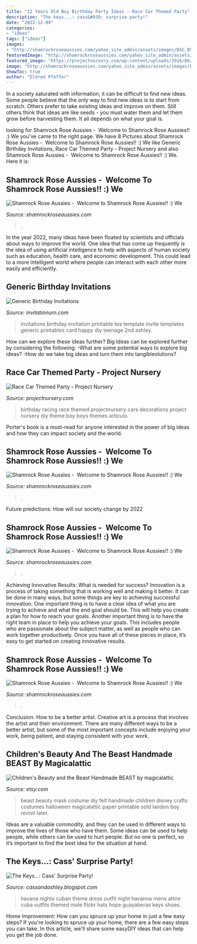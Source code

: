```yaml
---
title: "12 Years Old Boy Birthday Party Ideas - Race Car Themed Party"
description: "The keys...: cass&#039; surprise party!"
date: "2022-12-09"
categories:
- "ideas"
tags: ["ideas"]
images:
- "http://shamrockroseaussies.com/yahoo_site_admin/assets/images/DSC_0576.13110654_std.jpg"
featuredImage: "http://shamrockroseaussies.com/yahoo_site_admin/assets/images/DSC_0756.10500148_std.jpg"
featured_image: "https://projectnursery.com/wp-content/uploads/2016/06/20150906_023126-576x1024.jpg"
image: "http://shamrockroseaussies.com/yahoo_site_admin/assets/images/DSC_0576.13110654_std.jpg"
ShowToc: true
author: "Eldred Pfeffer"
---
```



In a society saturated with information, it can be difficult to find new ideas. Some people believe that the only way to find new ideas is to start from scratch. Others prefer to take existing ideas and improve on them. Still others think that ideas are like seeds - you must water them and let them grow before harvesting them. It all depends on what your goal is.

	

		
looking for Shamrock Rose Aussies - ﻿﻿﻿ Welcome to Shamrock Rose Aussies!! :) We you've came to the right page. We have 8 Pictures about Shamrock Rose Aussies - ﻿﻿﻿ Welcome to Shamrock Rose Aussies!! :) We like Generic Birthday Invitations, Race Car Themed Party - Project Nursery and also Shamrock Rose Aussies - ﻿﻿﻿ Welcome to Shamrock Rose Aussies!! :) We. Here it is:
		
    
## Shamrock Rose Aussies - ﻿﻿﻿ Welcome To Shamrock Rose Aussies!! :) We

<img loading=lazy src="http://shamrockroseaussies.com/yahoo_site_admin/assets/images/DSC_0289.7601929_std.JPG" onerror="this.onerror=null;this.src='https://tse4.mm.bing.net/th?id=OIP.Sr4DDFMHx1Ys-6NnKNcwfwHaFy&amp;pid=15.1';" alt="Shamrock Rose Aussies - ﻿﻿﻿ Welcome to Shamrock Rose Aussies!! :) We">

_Source: shamrockroseaussies.com_

>. 

	

In the year 2022, many ideas have been floated by scientists and officials about ways to improve the world. One idea that has come up frequently is the idea of using artificial intelligence to help with aspects of human society such as education, health care, and economic development. This could lead to a more intelligent world where people can interact with each other more easily and efficiently.

    
## Generic Birthday Invitations

<img loading=lazy src="http://www.invitationurn.com/wp-content/uploads/2016/08/generic_birthday_invitations_templates.jpg" onerror="this.onerror=null;this.src='https://tse4.mm.bing.net/th?id=OIP.18xw7XymONEwd1LwntMS2wHaKX&amp;pid=15.1';" alt="Generic Birthday Invitations">

_Source: invitationurn.com_

>invitations birthday invitation printable tea template invite templates generic printables card happy diy teenage 2nd ashley. 

	

How can we explore these ideas further?
Big Ideas can be explored further by considering the following: 
-What are some potential ways to explore big ideas? 
-How do we take big ideas and turn them into tangibleolutions?

    
## Race Car Themed Party - Project Nursery

<img loading=lazy src="https://projectnursery.com/wp-content/uploads/2016/06/20150906_023126-576x1024.jpg" onerror="this.onerror=null;this.src='https://tse4.mm.bing.net/th?id=OIP.KQNJmXGgKCTyPc3XPT8MHAHaNK&amp;pid=15.1';" alt="Race Car Themed Party - Project Nursery">

_Source: projectnursery.com_

>birthday racing race themed projectnursery cars decorations project nursery diy theme boy boys themes artículo. 

	

Porter's book is a must-read for anyone interested in the power of big ideas and how they can impact society and the world.

    
## Shamrock Rose Aussies - ﻿﻿﻿ Welcome To Shamrock Rose Aussies!! :) We

<img loading=lazy src="http://shamrockroseaussies.com/yahoo_site_admin/assets/images/DSC_0098.153161431_std.JPG" onerror="this.onerror=null;this.src='https://tse3.mm.bing.net/th?id=OIP.8NDN_9aUZ57s76g7zrFOdwHaE0&amp;pid=15.1';" alt="Shamrock Rose Aussies - ﻿﻿﻿ Welcome to Shamrock Rose Aussies!! :) We">

_Source: shamrockroseaussies.com_

>. 

	

Future predictions: How will our society change by 2022
 

    
## Shamrock Rose Aussies - ﻿﻿﻿ Welcome To Shamrock Rose Aussies!! :) We

<img loading=lazy src="http://shamrockroseaussies.com/yahoo_site_admin/assets/images/DSC_0756.10500148_std.jpg" onerror="this.onerror=null;this.src='https://tse1.mm.bing.net/th?id=OIP.GbFGas-ayDWMUd_9vgedSwHaGO&amp;pid=15.1';" alt="Shamrock Rose Aussies - ﻿﻿﻿ Welcome to Shamrock Rose Aussies!! :) We">

_Source: shamrockroseaussies.com_

>. 

	

Achieving Innovative Results: What is needed for success?
Innovation is a process of taking something that is working well and making it better. It can be done in many ways, but some things are key to achieving successful innovation. One important thing is to have a clear idea of what you are trying to achieve and what the end goal should be. This will help you create a plan for how to reach your goals. Another important thing is to have the right team in place to help you achieve your goals. This includes people who are passionate about the subject matter, as well as people who can work together productively. Once you have all of these pieces in place, it’s easy to get started on creating innovative results.

    
## Shamrock Rose Aussies - ﻿﻿﻿ Welcome To Shamrock Rose Aussies!! :) We

<img loading=lazy src="http://shamrockroseaussies.com/yahoo_site_admin/assets/images/DSC_0576.13110654_std.jpg" onerror="this.onerror=null;this.src='https://tse2.mm.bing.net/th?id=OIP.BLTOL6XPwbDDRtMsusZ51AHaGR&amp;pid=15.1';" alt="Shamrock Rose Aussies - ﻿﻿﻿ Welcome to Shamrock Rose Aussies!! :) We">

_Source: shamrockroseaussies.com_

>. 

	

Conclusion: How to be a better artist.
Creative art is a process that involves the artist and their environment. There are many different ways to be a better artist, but some of the most important concepts include enjoying your work, being patient, and staying consistent with your work.

    
## Children&#039;s Beauty And The Beast Handmade BEAST By Magicalattic

<img loading=lazy src="http://img1.etsystatic.com/010/0/5603049/il_570xN.455136659_aanm.jpg" onerror="this.onerror=null;this.src='https://tse4.mm.bing.net/th?id=OIP.Cwogk1IExcEmVZukjLuV_wHaFj&amp;pid=15.1';" alt="Children&#039;s Beauty and the Beast Handmade BEAST by magicalattic">

_Source: etsy.com_

>beast beauty mask costume diy felt handmade children disney crafts costumes halloween magicalattic paper printable sold landon boy revisit later. 

	

Ideas are a valuable commodity, and they can be used in different ways to improve the lives of those who have them. Some ideas can be used to help people, while others can be used to hurt people. But no one is perfect, so it’s important to find the best idea for the situation at hand.

    
## The Keys...: Cass&#039; Surprise Party!

<img loading=lazy src="http://4.bp.blogspot.com/-LEJUsC3XIXA/T9dy5qog1_I/AAAAAAAAAvA/SRTtTHAyBqg/s640/Havana+Nights+Party+(29+of+119).jpg" onerror="this.onerror=null;this.src='https://tse3.mm.bing.net/th?id=OIP.X-P5AvWYa52OGKYE2OCIvQAAAA&amp;pid=15.1';" alt="The Keys...: Cass&#039; Surprise Party!">

_Source: cassandashley.blogspot.com_

>havana nights cuban theme dress outfit night havanna mens attire cuba outfits themed male flickr hats hope guayaberas keys shoes. 

	

Home Improvement: How can you spruce up your home in just a few easy steps?
If you're looking to spruce up your home, there are a few easy steps you can take. In this article, we'll share some easyDIY ideas that can help you get the job done.

